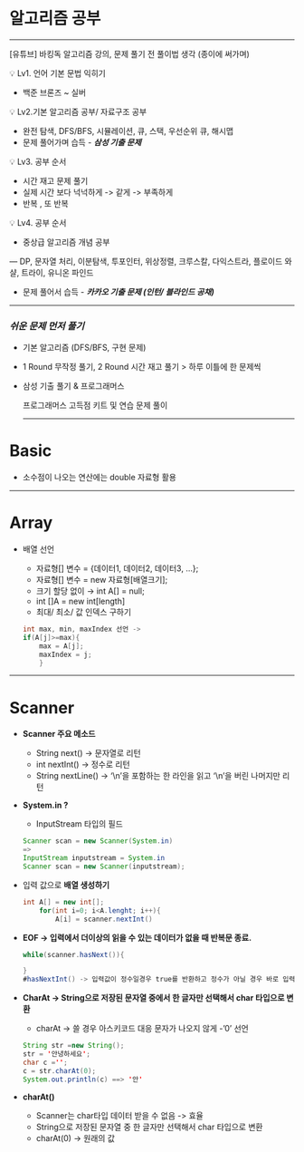 # 알고리즘 공부

---

[유튜브] 바킹독 알고리즘 강의, 문제 풀기 전 풀이법 생각 (종이에 써가며)

<aside>
💡 Lv1. 언어 기본 문법 익히기

</aside>

- 백준 브론즈 ~ 실버

<aside>
💡 Lv2.기본 알고리즘 공부/  자료구조 공부

</aside>

- 완전 탐색, DFS/BFS, 시뮬레이션, 큐, 스택, 우선순위 큐, 해시맵
- 문제 풀어가며 습득 - ***삼성 기출 문제***

<aside>
💡 Lv3. 공부 순서

</aside>

- 시간 재고 문제 풀기
- 실제 시간 보다 넉넉하게 -> 같게 -> 부족하게
- 반복 , 또 반복

<aside>
💡 Lv4. 공부 순서

</aside>

- 중상급 알고리즘 개념 공부

 — DP, 문자열 처리, 이분탐색, 투포인터, 위상정렬, 크루스칼, 다익스트라, 플로이드 와샬, 트라이, 유니온 파인드

- 문제 풀어서 습득 - ***카카오 기출 문제 (인턴/ 블라인드 공채)***

---

### ***쉬운 문제 먼저 풀기***

- 기본 알고리즘 (DFS/BFS, 구현 문제)
- 1 Round 무작정 풀기, 2 Round 시간 재고 풀기 > 하루 이틀에 한 문제씩
- 삼성 기출 풀기 & 프로그래머스
    
    프로그래머스 고득점 키트 및 연습 문제 풀이
    
    ---
    

# Basic

- 소수점이 나오는 연산에는 double 자료형 활용

---

# Array

- 배열 선언
    - 자료형[] 변수 = {데이터1, 데이터2, 데이터3, ...};
    - 자료형[] 변수 = new 자료형[배열크기];
    - 크기 할당 없이 → int A[] = null;
    - int []A = new int[length]
    - 최대/ 최소/ 값 인덱스 구하기
    
    ```java
    int max, min, maxIndex 선언 -> 
    if(A[j]>=max){
    	max = A[j];
    	maxIndex = j;
    	}
    ```
    

---

# Scanner

- **Scanner 주요 메소드**
    - String next() → 문자열로 리턴
    - int nextInt() → 정수로 리턴
    - String nextLine() → ‘\n’을 포함하는 한 라인을 읽고 ‘\n’을 버린 나머지만 리턴
- **System.in ?**
    - InputStream 타입의 필드
    ```java
    Scanner scan = new Scanner(System.in) 
    =>
    InputStream inputstream = System.in
    Scanner scan = new Scanner(inputstream);
    ```
- 입력 값으로 **배열 생성하기**
    
    ```java
    int A[] = new int[];
    	for(int i=0; i<A.lenght; i++){
    		A[i] = scanner.nextInt()
    ```
    
- **EOF  → 입력에서 더이상의 읽을 수 있는 데이터가 없을 때 반복문 종료.**
    
    ```java
    while(scanner.hasNext()){
    
    }
    #hasNextInt() -> 입력값이 정수일경우 true를 반환하고 정수가 아닐 경우 바로 입력 종료
    ```
    
- **CharAt → String으로 저장된 문자열 중에서 한 글자만 선택해서 char 타입으로 변환**
    - charAt → 쓸 경우 아스키코드 대응 문자가 나오지 않게 -’0’ 선언
    
    ```java
    String str =new String();
    str = '안녕하세요';
    char c ='';
    c = str.charAt(0);
    System.out.println(c) ==> '안'
    ```
- **charAt()**
    - Scanner는 char타입 데이터 받을 수 없음 -> 효율
    - String으로 저장된 문자열 중 한 글자만 선택해서 char 타입으로 변환
    - charAt(0) -> 원래의 값